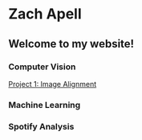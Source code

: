 # Zach Apell

## Welcome to my website!

### Computer Vision

[Project 1: Image Alignment](./eecs442_p1/README.md)

### Machine Learning

### Spotify Analysis


